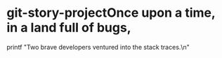 # git-story-projectOnce upon a time, in a land full of bugs,
printf "Two brave developers ventured into the stack traces.\n"

